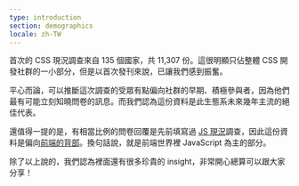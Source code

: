 ```yaml
---
type: introduction
section: demographics
locale: zh-TW
---
```


首次的 CSS 現況調查來自 135 個國家，共 11,307 份。這很明顯只佔整體 CSS 開發社群的一小部分，但是以首次發刊來說，已讓我們感到振奮。

平心而論，可以推斷這次調查的受眾有點偏向社群的早期、積極參與者，因為他們最有可能立刻知曉問卷的訊息。而我們認為這份資料是此生態系未來幾年主流的絕佳代表。

還值得一提的是，有相當比例的問卷回覆是先前填寫過 [JS 現況](https://stateofjs.com)調查，因此這份資料是偏向[前端的背部](http://bradfrost.com/blog/link/how-to-think-like-a-front-end-developer-with-brad-frost/)。換句話說，就是前端世界裡 JavaScript 為主的部分。

除了以上說的，我們認為裡面還有很多珍貴的 insight，非常開心總算可以跟大家分享！
